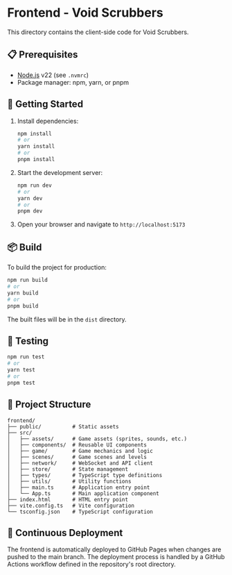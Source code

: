 # Frontend - Void Scrubbers

This directory contains the client-side code for Void Scrubbers.

## 📋 Prerequisites

- [Node.js](https://nodejs.org/) v22 (see `.nvmrc`)
- Package manager: npm, yarn, or pnpm

## 🚀 Getting Started

1. Install dependencies:
   ```bash
   npm install
   # or
   yarn install
   # or
   pnpm install
   ```

2. Start the development server:
   ```bash
   npm run dev
   # or
   yarn dev
   # or
   pnpm dev
   ```

3. Open your browser and navigate to `http://localhost:5173`

## 📦 Build

To build the project for production:

```bash
npm run build
# or
yarn build
# or
pnpm build
```

The built files will be in the `dist` directory.

## 🧪 Testing

```bash
npm run test
# or
yarn test
# or
pnpm test
```

## 🔧 Project Structure

```
frontend/
├── public/          # Static assets
├── src/
│   ├── assets/      # Game assets (sprites, sounds, etc.)
│   ├── components/  # Reusable UI components
│   ├── game/        # Game mechanics and logic
│   ├── scenes/      # Game scenes and levels
│   ├── network/     # WebSocket and API client
│   ├── store/       # State management
│   ├── types/       # TypeScript type definitions
│   ├── utils/       # Utility functions
│   ├── main.ts      # Application entry point
│   └── App.ts       # Main application component
├── index.html       # HTML entry point
├── vite.config.ts   # Vite configuration
└── tsconfig.json    # TypeScript configuration
```

## 🔄 Continuous Deployment

The frontend is automatically deployed to GitHub Pages when changes are pushed to the main branch. The deployment process is handled by a GitHub Actions workflow defined in the repository's root directory.

